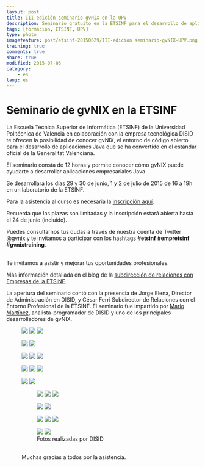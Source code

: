 ```yaml
---
layout: post
title: III edición seminario gvNIX en la UPV
description: Seminario gratuito en la ETSINF para el desarrollo de aplicaciones Java con gvNIX
tags: [formación, ETSINF, UPV]
type: photo
imagefeature: post/etsinf-20150629/III-edicion seminario-gvNIX-UPV.png
training: true
comments: true
share: true
modified: 2015-07-06
category:
    - es
lang: es
---
```


# Seminario de gvNIX en la ETSINF

<!--
<div class="col-md-6">
<figure>
  <img src="{{ site.url }}/images/post/gvNIX-training-etsinf-upv.png">
</figure>
</div>

<div class="col-md-6">
<p>
-->
La Escuela Técnica Superior de Informática (ETSINF) de la Universidad
Politécnica de Valencia en colaboración con la empresa tecnológica DISID
te ofrecen la posibilidad de conocer gvNIX,
el entorno de código abierto para el desarrollo de aplicaciones Java
que se ha convertido en el estándar oficial de la Generalitat Valenciana.

El seminario consta de 12 horas y permite conocer cómo gvNIX puede ayudarte a desarrollar aplicaciones empresariales Java.

Se desarrollará los días 29 y 30 de junio, 1 y 2 de julio de 2015 de 16 a 19h en un laboratorio de la ETSINF.

Para la asistencia al curso es necesaria la [inscripción aquí](https://docs.google.com/forms/d/170-0_TKw5g1nrGSTtuP7DmomuVSXXz98RmGA07baulk/viewform).

Recuerda que las plazas son limitadas y la inscripción estará abierta
hasta el 24 de junio (incluído).

Puedes consultarnos tus dudas a través de nuestra cuenta de Twitter [@gvnix](http://twitter.com/gvnix)
y te invitamos a participar con los hashtags **#etsinf** **#empretsinf** **#gvnixtraining**.

<br>
Te invitamos a asistir y mejorar tus oportunidades profesionales.

Más información detallada en el blog de la [subdirección de relaciones con Empresas de la ETSINF](http://empretsinf-20150629.blogs.upv.es/2015/06/18/seminario-gratuito-gvnix-en-la-2/).

La apertura del seminario contó con la presencia de Jorge Elena, Director de Administración en DISID,
y César Ferri Subdirector de Relaciones con el Entorno Profesional de la  ETSINF.
El seminario fue impartido por [Mario Martínez](https://twitter.com/marsanm2), analista-programador de DISID y
uno de los principales desarrolladores de gvNIX.

<figure class="third">
  <a href="{{ site.url }}/images/post/etsinf-20150629/1.png"><img src="{{ site.url }}/images/post/etsinf-20150629/1.png"></a>
  <a href="{{ site.url }}/images/post/etsinf-20150629/2.png"><img src="{{ site.url }}/images/post/etsinf-20150629/2.png"></a>
  <a href="{{ site.url }}/images/post/etsinf-20150629/3.png"><img src="{{ site.url }}/images/post/etsinf-20150629/3.png"></a>
</figure>
<figure class="half">
 <a href="{{ site.url }}/images/post/etsinf-20150629/7.png"><img src="{{ site.url }}/images/post/etsinf-20150629/7.png"></a>
  <a href="{{ site.url }}/images/post/etsinf-20150629/5.png"><img src="{{ site.url }}/images/post/etsinf-20150629/5.png"></a>
</figure>
<figure class="third">
    <a href="{{ site.url }}/images/post/etsinf-20150629-20150629/4.png"><img src="{{ site.url }}/images/post/etsinf-20150629/4.png"></a>
    <a href="{{ site.url }}/images/post/etsinf-20150629/6.png"><img src="{{ site.url }}/images/post/etsinf-20150629/6.png"></a>
    <a href="{{ site.url }}/images/post/etsinf-20150629/8.png"><img src="{{ site.url }}/images/post/etsinf-20150629/8.png"></a>
</figure>
<figure class="third">
    <a href="{{ site.url }}/images/post/etsinf-20150629/9.png"><img src="{{ site.url }}/images/post/etsinf-20150629/9.png"></a>
    <a href="{{ site.url }}/images/post/etsinf-20150629/10.png"><img src="{{ site.url }}/images/post/etsinf-20150629/10.png"></a>
    <a href="{{ site.url }}/images/post/etsinf-20150629/13.png"><img src="{{ site.url }}/images/post/etsinf-20150629/13.png"></a>
</figure>
<figure class="half">
  <a href="{{ site.url }}/images/post/etsinf-20150629/12.png"><img src="{{ site.url }}/images/post/etsinf-20150629/12.png"></a>
  <a href="{{ site.url }}/images/post/etsinf-20150629/15.png"><img src="{{ site.url }}/images/post/etsinf-20150629/15.png"></a>
</figure>
<figure>
<figure class="third">
    <a href="{{ site.url }}/images/post/etsinf-20150629/11.png"><img src="{{ site.url }}/images/post/etsinf-20150629/11.png"></a>
    <a href="{{ site.url }}/images/post/etsinf-20150629/14.png"><img src="{{ site.url }}/images/post/etsinf-20150629/14.png"></a>
    <a href="{{ site.url }}/images/post/etsinf-20150629/16.png"><img src="{{ site.url }}/images/post/etsinf-20150629/16.png"></a>
</figure>
<figure class="half">
    <a href="{{ site.url }}/images/post/etsinf-20150629/17.png"><img src="{{ site.url }}/images/post/etsinf-20150629/17.png"></a>
    <a href="{{ site.url }}/images/post/etsinf-20150629/18.png"><img src="{{ site.url }}/images/post/etsinf-20150629/18.png"></a>
</figure>
<figure class="third">
  <a href="{{ site.url }}/images/post/etsinf-20150629/19.png"><img src="{{ site.url }}/images/post/etsinf-20150629/19.png"></a>
  <a href="{{ site.url }}/images/post/etsinf-20150629/20.png"><img src="{{ site.url }}/images/post/etsinf-20150629/20.png"></a>
  <a href="{{ site.url }}/images/post/etsinf-20150629/21.png"><img src="{{ site.url }}/images/post/etsinf-20150629/21.png"></a>
</figure>
<figure class="third">
  <a href="{{ site.url }}/images/post/etsinf-20150629/22.png"><img src="{{ site.url }}/images/post/etsinf-20150629/22.png"></a>
  <a href="{{ site.url }}/images/post/etsinf-20150629/23.png"><img src="{{ site.url }}/images/post/etsinf-20150629/23.png"></a>
    <figcaption>Fotos realizadas por DISID</figcaption>
</figure>
<br>
Muchas gracias a todos por la asistencia.

